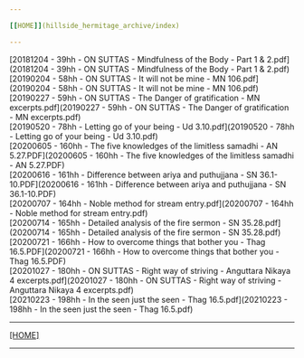 ```yaml
---

[[HOME]](hillside_hermitage_archive/index)

---
```


[20181204 - 39hh - ON SUTTAS - Mindfulness of the Body - Part 1 & 2.pdf](20181204 - 39hh - ON SUTTAS - Mindfulness of the Body - Part 1 & 2.pdf)\
[20190204 - 58hh - ON SUTTAS - It will not be mine - MN 106.pdf](20190204 - 58hh - ON SUTTAS - It will not be mine - MN 106.pdf)\
[20190227 - 59hh - ON SUTTAS - The Danger of gratification - MN excerpts.pdf](20190227 - 59hh - ON SUTTAS - The Danger of gratification - MN excerpts.pdf)\
[20190520 - 78hh - Letting go of your being - Ud 3.10.pdf](20190520 - 78hh - Letting go of your being - Ud 3.10.pdf)\
[20200605 - 160hh - The five knowledges of the limitless samadhi - AN 5.27.PDF](20200605 - 160hh - The five knowledges of the limitless samadhi - AN 5.27.PDF)\
[20200616 - 161hh - Difference between ariya and puthujjana - SN 36.1-10.PDF](20200616 - 161hh - Difference between ariya and puthujjana - SN 36.1-10.PDF)\
[20200707 - 164hh - Noble method for stream entry.pdf](20200707 - 164hh - Noble method for stream entry.pdf)\
[20200714 - 165hh - Detailed analysis of the fire sermon - SN 35.28.pdf](20200714 - 165hh - Detailed analysis of the fire sermon - SN 35.28.pdf)\
[20200721 - 166hh - How to overcome things that bother you - Thag 16.5.PDF](20200721 - 166hh - How to overcome things that bother you - Thag 16.5.PDF)\
[20201027 - 180hh - ON SUTTAS - Right way of striving - Anguttara Nikaya 4 excerpts.pdf](20201027 - 180hh - ON SUTTAS - Right way of striving - Anguttara Nikaya 4 excerpts.pdf)\
[20210223 - 198hh - In the seen just the seen - Thag 16.5.pdf](20210223 - 198hh - In the seen just the seen - Thag 16.5.pdf)

---

[[HOME]](hillside_hermitage_archive/index)

---
